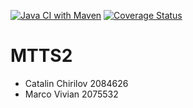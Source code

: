 [![Java CI with Maven](https://github.com/DragonJoester/MTTS2/actions/workflows/maven.yml/badge.svg)](https://github.com/DragonJoester/MTTS2/actions/workflows/maven.yml)
[![Coverage Status](https://coveralls.io/repos/github/DragonJoester/MTTS2/badge.svg?branch=main)](https://coveralls.io/github/DragonJoester/MTTS2)
# MTTS2
- Catalin Chirilov 2084626
- Marco Vivian 2075532
